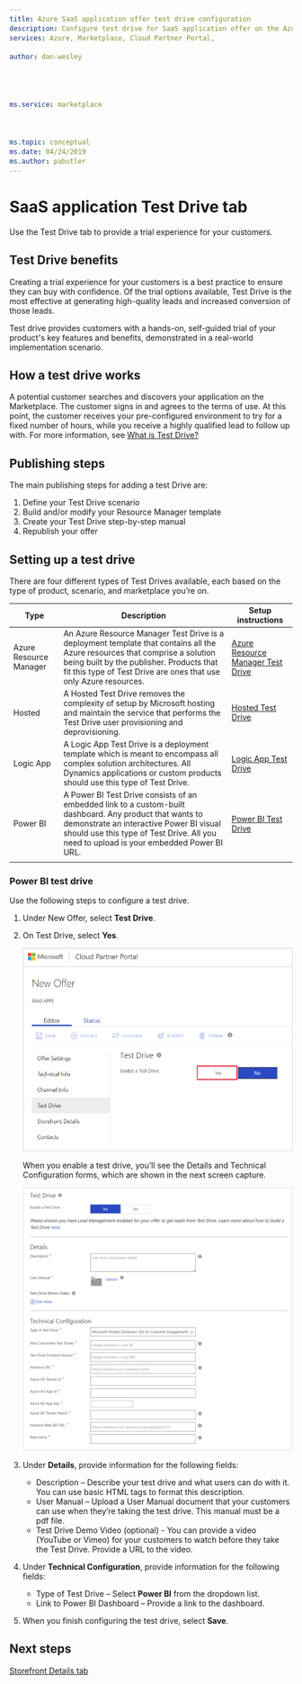 ```yaml
---
title: Azure SaaS application offer test drive configuration 
description: Configure test drive for SaaS application offer on the Azure Marketplace.
services: Azure, Marketplace, Cloud Partner Portal, 

author: dan-wesley




ms.service: marketplace



ms.topic: conceptual
ms.date: 04/24/2019
ms.author: pabutler
---
```


# SaaS application Test Drive tab

Use the Test Drive tab to provide a trial experience for your customers.

## Test Drive benefits

Creating a trial experience for your customers is a best practice to ensure they can buy with confidence. Of the trial options available, Test Drive is the most effective at generating high-quality leads and increased conversion of those leads.

Test drive provides customers with a hands-on, self-guided trial of your product's key features and benefits, demonstrated in a real-world implementation scenario.


## How a test drive works

A potential customer searches and discovers your application on the Marketplace. The customer signs in and agrees to the terms of use. At this point, the customer receives your pre-configured environment to try for a fixed number of hours, while you receive a highly qualified lead to follow up with. For more information, see [What is Test Drive?](https://docs.microsoft.com/azure/marketplace/cloud-partner-portal/test-drive/what-is-test-drive)


## Publishing steps

The main publishing steps for adding a test Drive are:

1. Define your Test Drive scenario
2. Build and/or modify your Resource Manager template
3. Create your Test Drive step-by-step manual
4. Republish your offer


## Setting up a test drive

There are four different types of Test Drives available, each based on the type of product, scenario, and marketplace you’re on.

|  **Type**          |  **Description**  |  **Setup instructions**  |
|  ---------------   |  ---------------  |  ---------------  |
|     Azure Resource Manager               |    An Azure Resource Manager Test Drive is a deployment template that contains all the Azure resources that comprise a solution being built by the publisher. Products that fit this type of Test Drive are ones that use only Azure resources.               |       [Azure Resource Manager Test Drive](https://docs.microsoft.com/azure/marketplace/cloud-partner-portal/test-drive/azure-resource-manager-test-drive)            |
|       Hosted             |       A Hosted Test Drive removes the complexity of setup by Microsoft hosting and maintain the service that performs the Test Drive user provisioning and deprovisioning.             |         [Hosted Test Drive](https://docs.microsoft.com/azure/marketplace/cloud-partner-portal/test-drive/hosted-test-drive)          |
|      Logic App              |       A Logic App Test Drive is a deployment template which is meant to encompass all complex solution architectures. All Dynamics applications or custom products should use this type of Test Drive.            |      [Logic App Test Drive](https://docs.microsoft.com/azure/marketplace/cloud-partner-portal/test-drive/logic-app-test-drive)             |
|       Power BI             |         A Power BI Test Drive consists of an embedded link to a custom-built dashboard. Any product that wants to demonstrate an interactive Power BI visual should use this type of Test Drive. All you need to upload is your embedded Power BI URL.          |        [Power BI Test Drive](#power-bi-test-drive)           |
|   |   |   |


### Power BI test drive

Use the following steps to configure a test drive.

1. Under New Offer, select **Test Drive**.
2. On Test Drive, select **Yes**.

   ![Enable test drive](./media/saas-enable-test-drive.png)

   When you enable a test drive, you’ll see the Details and Technical Configuration forms, which are shown in the next screen capture.

   ![Test drive configuration form](./media/saas-test-drive-yes.png)

3. Under **Details**, provide information for the following fields:
  
   - Description – Describe your test drive and what users can do with it. You can use basic HTML tags to format this description.
   - User Manual – Upload a User Manual document that your customers can use when they’re taking the test drive. This manual must be a pdf file.
   - Test Drive Demo Video (optional) - You can provide a video (YouTube or Vimeo) for your customers to watch before they take the Test Drive. Provide a URL to the video.

4. Under **Technical Configuration**, provide information for the following fields:

   - Type of Test Drive – Select **Power BI** from the dropdown list.
   - Link to Power BI Dashboard – Provide a link to the dashboard.

5. When you finish configuring the test drive, select **Save**.


## Next steps

[Storefront Details tab](./cpp-storefront-tab.md)
